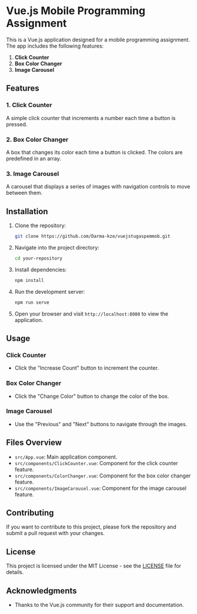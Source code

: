 # Vue.js Mobile Programming Assignment

This is a Vue.js application designed for a mobile programming assignment. The app includes the following features:

1. **Click Counter**
2. **Box Color Changer**
3. **Image Carousel**

## Features

### 1. Click Counter

A simple click counter that increments a number each time a button is pressed.

### 2. Box Color Changer

A box that changes its color each time a button is clicked. The colors are predefined in an array.

### 3. Image Carousel

A carousel that displays a series of images with navigation controls to move between them.

## Installation

1. Clone the repository:

   ```bash
   git clone https://github.com/Darma-kze/vuejstugaspemmob.git
   ```

2. Navigate into the project directory:

   ```bash
   cd your-repository
   ```

3. Install dependencies:

   ```bash
   npm install
   ```

4. Run the development server:

   ```bash
   npm run serve
   ```

5. Open your browser and visit `http://localhost:8080` to view the application.

## Usage

### Click Counter

- Click the "Increase Count" button to increment the counter.

### Box Color Changer

- Click the "Change Color" button to change the color of the box.

### Image Carousel

- Use the "Previous" and "Next" buttons to navigate through the images.

## Files Overview

- `src/App.vue`: Main application component.
- `src/components/ClickCounter.vue`: Component for the click counter feature.
- `src/components/ColorChanger.vue`: Component for the box color changer feature.
- `src/components/ImageCarousel.vue`: Component for the image carousel feature.

## Contributing

If you want to contribute to this project, please fork the repository and submit a pull request with your changes.

## License

This project is licensed under the MIT License - see the [LICENSE](LICENSE) file for details.

## Acknowledgments

- Thanks to the Vue.js community for their support and documentation.
